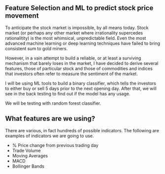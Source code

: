 ## Feature Selection and ML to predict stock price movement

To anticipate the stock market is impossible, by all means today. Stock market (or perhaps any other market where irrationality supercedes rationalitity) is the most whimsical, unpredictable field. Even the most advanced machine learning or deep learning techniques have failed to bring consistent sum to gold miners.

However, in a vain attempt to build a reliable, or at least a surviving mechanism that barely loses in the market, I have decided to derive several features, those of particular stock and those of commodities and indices that investors often refer to measure the sentiment of the market.

I will be using ML tools to build a binary classifier, which tells the investors to either buy or sell 5 days prior to the next opening day. After that, we will see in the back testing to find out if the model has any usage. 

We will be testing with random forest classifier. 

## What features are we using?

There are various, in fact hundreds of possible indicators. The following are examples of indicators we are going to use.

- % Price change from previous trading day
- Trade Volume
- Moving Averages 
- MACD
- Bollinger Bands
